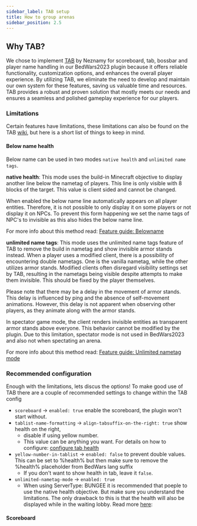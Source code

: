 ```yaml
---
sidebar_label: TAB setup
title: How to group arenas
sidebar_position: 2.5
---
```

## Why TAB?
We chose to implement [TAB](https://github.com/NEZNAMY/TAB/) by Neznamy for scoreboard, tab, bossbar and player name handling in our BedWars2023 plugin because it offers reliable functionality, customization options, and enhances the overall player experience. By utilizing TAB, we eliminate the need to develop and maintain our own system for these features, saving us valuable time and resources. TAB provides a robust and proven solution that mostly meets our needs and ensures a seamless and polished gameplay experience for our players.

### Limitations
Certain features have limitations, these limitations can also be found on the TAB [wiki](https://github.com/NEZNAMY/TAB/wiki/Limitations), but here is a short list of things to keep in mind. 
#### Below name health
Below name can be used in two modes `native health` and `unlimited name tags`.

**native health**: This mode uses the build-in Minecraft objective to display another line below the nametag of players. This line is only visible with 8 blocks of the target. This value is client sided and cannot be changed. 

When enabled the below name line automatically appears on all player entities. Therefore, it is not possible to only display it on some players or not display it on NPCs. To prevent this form happening we set the name tags of NPC's to invisible as this also hides the below name line.

For more info about this method read: [Feature guide: Belowname](https://github.com/NEZNAMY/TAB/wiki/Feature-guide:-Belowname)

**unlimited name tags**: This mode uses the unlimited name tags feature of TAB to remove the build in nametag and show invisible armor stands instead. When a player uses a modified client, there is a possibility of encountering double nametags. One is the vanilla nametag, while the other utilizes armor stands. Modified clients often disregard visibility settings set by TAB, resulting in the nametags being visible despite attempts to make them invisible. This should be fixed by the player themselves.

Please note that there may be a delay in the movement of armor stands. This delay is influenced by ping and the absence of self-movement animations. However, this delay is not apparent when observing other players, as they animate along with the armor stands.

In spectator game mode, the client renders invisible entities as transparent armor stands above everyone. This behavior cannot be modified by the plugin. Due to this limitation, spectator mode is not used in BedWars2023 and also not when spectating an arena.

For more info about this method read: [Feature guide: Unlimited nametag mode](https://github.com/NEZNAMY/TAB/wiki/Feature-guide:-Unlimited-nametag-mode)


### Recommended configuration
Enough with the limitations, lets discus the options! To make good use of TAB there are a couple of recommended settings to change within the TAB config
- `scoreboard` -> `enabled: true` enable the scoreboard, the plugin won't start without.
- `tablist-name-formatting` -> `align-tabsuffix-on-the-right: true` show health on the right,
  - disable if using yellow number.
  - This value can be anything you want. For details on how to configure: [configure tab health]()
- `yellow-number-in-tablist` -> `enabled: false` to prevent double values. This can be set to %health% but then make sure to remove the %health% placeholder from BedWars lang suffix
  - If you don't want to show health in tab, leave it `false`.
- `unlimited-nametag-mode` -> `enabled: true` 
  - When using ServerType: BUNGEE it is recommended that poeple to use the native health objective. But make sure you understand the limitations. The only drawback to this is that the health will also be displayed while in the waiting lobby. Read more [here](): 


#### Scoreboard
